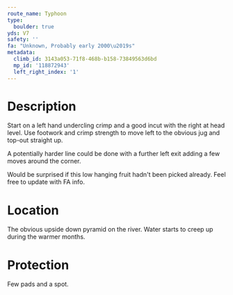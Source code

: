 ```yaml
---
route_name: Typhoon
type:
  boulder: true
yds: V7
safety: ''
fa: "Unknown, Probably early 2000\u2019s"
metadata:
  climb_id: 3143a053-71f8-468b-b158-73849563d6bd
  mp_id: '118872943'
  left_right_index: '1'
---
```

# Description
Start on a left hand undercling crimp and a good incut with the right at head level. Use footwork and crimp strength to move left to the obvious jug and top-out straight up.

A potentially harder line could be done with a further left exit adding a few moves around the corner.

Would be surprised if this low hanging fruit hadn't been picked already. Feel free to update with FA info.

# Location
The obvious upside down pyramid on the river. Water starts to creep up during the warmer months.

# Protection
Few pads and a spot.
